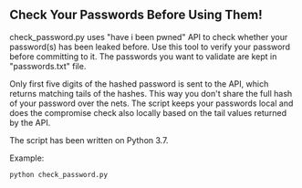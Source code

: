 ## Check Your Passwords Before Using Them!

check_password.py uses "have i been pwned" API to check whether your password(s) has been leaked before. Use this tool to verify your password before committing to it. The passwords you want to validate are kept in "passwords.txt" file. 

Only first five digits of the hashed password is sent to the API, which returns matching tails of the hashes. This way you don't share the full hash of your password over the nets. The script keeps your passwords local and does the compromise check also locally based on the tail values returned by the API.

The script has been written on Python 3.7.

Example: 
```
python check_password.py
```
